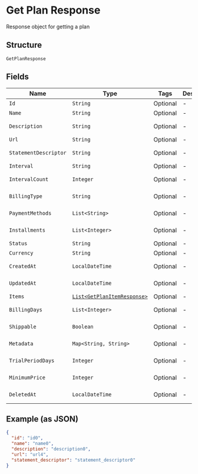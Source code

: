 
# Get Plan Response

Response object for getting a plan

## Structure

`GetPlanResponse`

## Fields

| Name | Type | Tags | Description | Getter | Setter |
|  --- | --- | --- | --- | --- | --- |
| `Id` | `String` | Optional | - | String getId() | setId(String id) |
| `Name` | `String` | Optional | - | String getName() | setName(String name) |
| `Description` | `String` | Optional | - | String getDescription() | setDescription(String description) |
| `Url` | `String` | Optional | - | String getUrl() | setUrl(String url) |
| `StatementDescriptor` | `String` | Optional | - | String getStatementDescriptor() | setStatementDescriptor(String statementDescriptor) |
| `Interval` | `String` | Optional | - | String getInterval() | setInterval(String interval) |
| `IntervalCount` | `Integer` | Optional | - | Integer getIntervalCount() | setIntervalCount(Integer intervalCount) |
| `BillingType` | `String` | Optional | - | String getBillingType() | setBillingType(String billingType) |
| `PaymentMethods` | `List<String>` | Optional | - | List<String> getPaymentMethods() | setPaymentMethods(List<String> paymentMethods) |
| `Installments` | `List<Integer>` | Optional | - | List<Integer> getInstallments() | setInstallments(List<Integer> installments) |
| `Status` | `String` | Optional | - | String getStatus() | setStatus(String status) |
| `Currency` | `String` | Optional | - | String getCurrency() | setCurrency(String currency) |
| `CreatedAt` | `LocalDateTime` | Optional | - | LocalDateTime getCreatedAt() | setCreatedAt(LocalDateTime createdAt) |
| `UpdatedAt` | `LocalDateTime` | Optional | - | LocalDateTime getUpdatedAt() | setUpdatedAt(LocalDateTime updatedAt) |
| `Items` | [`List<GetPlanItemResponse>`](../../doc/models/get-plan-item-response.md) | Optional | - | List<GetPlanItemResponse> getItems() | setItems(List<GetPlanItemResponse> items) |
| `BillingDays` | `List<Integer>` | Optional | - | List<Integer> getBillingDays() | setBillingDays(List<Integer> billingDays) |
| `Shippable` | `Boolean` | Optional | - | Boolean getShippable() | setShippable(Boolean shippable) |
| `Metadata` | `Map<String, String>` | Optional | - | Map<String, String> getMetadata() | setMetadata(Map<String, String> metadata) |
| `TrialPeriodDays` | `Integer` | Optional | - | Integer getTrialPeriodDays() | setTrialPeriodDays(Integer trialPeriodDays) |
| `MinimumPrice` | `Integer` | Optional | - | Integer getMinimumPrice() | setMinimumPrice(Integer minimumPrice) |
| `DeletedAt` | `LocalDateTime` | Optional | - | LocalDateTime getDeletedAt() | setDeletedAt(LocalDateTime deletedAt) |

## Example (as JSON)

```json
{
  "id": "id0",
  "name": "name0",
  "description": "description0",
  "url": "url4",
  "statement_descriptor": "statement_descriptor0"
}
```

